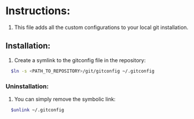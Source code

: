 # Instructions:

1. This file adds all the custom configurations to your local git installation.

## Installation:

1. Create a symlink to the gitconfig file in the repository:

```bash
  $ln -s <PATH_TO_REPOSITORY>/git/gitconfig ~/.gitconfig
```

### Uninstallation:

1. You can simply remove the symbolic link:

```bash
  $unlink ~/.gitconfig
```


